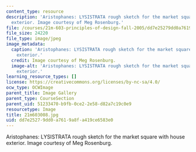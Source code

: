 ```yaml
---
content_type: resource
description: 'Aristophanes: LYSISTRATA rough sketch for the market square with house
  exterior. Image courtesy of Meg Rosenburg.'
file: /courses/21m-603-principles-of-design-fall-2005/dd7e25279dd0a7619a8fa419ce6583e0_21m603008.jpg
file_size: 24220
file_type: image/jpeg
image_metadata:
  caption: 'Aristophanes: LYSISTRATA rough sketch for the market square with house
    exterior.'
  credit: Image courtesy of Meg Rosenburg.
  image-alt: 'Aristophanes: LYSISTRATA rough sketch for the market square with house
    exterior.'
learning_resource_types: []
license: https://creativecommons.org/licenses/by-nc-sa/4.0/
ocw_type: OCWImage
parent_title: Image Gallery
parent_type: CourseSection
parent_uid: 51233470-b9fb-0ce2-2e58-d82a7c19c0e9
resourcetype: Image
title: 21m603008.jpg
uid: dd7e2527-9dd0-a761-9a8f-a419ce6583e0
---
```

Aristophanes: LYSISTRATA rough sketch for the market square with house exterior. Image courtesy of Meg Rosenburg.